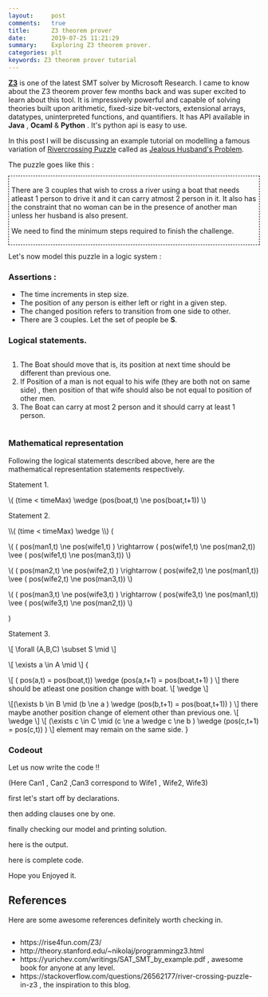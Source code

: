 ```yaml
---
layout:     post
comments:   true
title:      Z3 theorem prover
date:       2019-07-25 11:21:29
summary:    Exploring Z3 theorem prover.
categories: plt
keywords: Z3 theorem prover tutorial
---
```


**[Z3](https://github.com/Z3Prover/z3)** is one of the latest SMT solver by Microsoft Research. I came to know about the Z3 theorem prover few months back and was super excited to learn about this tool. It is impressively powerful and capable of solving theories built upon arithmetic, fixed-size bit-vectors, extensional arrays, datatypes, uninterpreted functions, and quantifiers. It has API available in **Java** , **Ocaml** & **Python** . It's python api is easy to use. 

In this post I will be discussing an example tutorial on modelling a famous variation of [Rivercrossing Puzzle](https://en.wikipedia.org/wiki/River_crossing_puzzle) called as [Jealous Husband's Problem](https://en.wikipedia.org/wiki/Missionaries_and_cannibals_problem).

The puzzle goes like this :
<div style="border: thin black;border-style: dashed;padding: 5px;">
	<p>There are 3 couples that wish to cross a river using a boat that needs atleast 1 person to drive it and it can carry atmost 2 person in it. It also has the constraint that no woman can be in the presence of another man unless her husband is also present. </p>
	<p>We need to find the minimum steps required to finish the challenge.</p>
</div>

Let's now model this puzzle in a logic system :
### Assertions : 
-	The time increments in step size.
-	The position of any person is either left or right in a given step.
-	The changed position refers to transition from one side to other. 
-	There are 3 couples. Let the set of people be **S**.

### Logical statements.
<div style="overflow-x:auto;" >
	<ol>
		<li> The Boat should move that is, its position at next time should be different than previous one.
		</li>
		<li>If Position of a man is not equal to his wife (they are both not on same side) , then position of that wife should also be not equal to position of other men. </li>
		<li> The Boat can carry at most 2 person and it should carry at least 1 person.</li>
	</ol>
</div>

### Mathematical representation
Following the logical statements described above, here are the mathematical representation statements respectively.

<p>Statement 1.</p>

\\( (time < timeMax) \wedge (pos(boat,t) \ne pos(boat,t+1))  \\) 

<p>Statement 2.</p>
\\( (time < timeMax) \wedge  \\) (

\\( ( pos(man1,t) \ne pos(wife1,t) ) \rightarrow ( pos(wife1,t) \ne pos(man2,t)) \vee ( pos(wife1,t) \ne pos(man3,t))   \\)

\\( ( pos(man2,t) \ne pos(wife2,t) ) \rightarrow ( pos(wife2,t) \ne pos(man1,t)) \vee ( pos(wife2,t) \ne pos(man3,t))   \\)

\\( ( pos(man3,t) \ne pos(wife3,t) ) \rightarrow ( pos(wife3,t) \ne pos(man1,t)) \vee ( pos(wife3,t) \ne pos(man2,t))   \\)


)
<p>Statement 3.</p>

\\[ \forall (A,B,C) \subset S \mid \\]

\\[ \exists a \in A    \mid  \\]  {

\\[ (  pos(a,t) = pos(boat,t)) \wedge (pos(a,t+1) = pos(boat,t+1) ) \\]
there should be atleast one position change with boat.
\\[ \wedge \\]

\\[(\exists b \in B  \mid (b \ne a ) \wedge  (pos(b,t+1) = pos(boat,t+1)) ) \\]
there maybe another position change of element other than previous one.
\\[ \wedge  \\]
\\[ (\exists c \in C \mid (c \ne a \wedge c \ne b ) \wedge  (pos(c,t+1) = pos(c,t)) ) \\]
element may remain on the same side.
}

### Codeout
Let us now write the code !!

(Here Can1 , Can2 ,Can3 correspond to Wife1 , Wife2, Wife3)

first let's start off by declarations.

<script src="https://gist.github.com/SatyendraBanjare/632f522adefa8b9c6fad202d13989b29.js"></script>

then adding clauses one by one.

<script src="https://gist.github.com/SatyendraBanjare/c4175974a5dc24078adf0910145786c1.js"></script>

finally checking our model and printing solution.
<script src="https://gist.github.com/SatyendraBanjare/1d1c9f6fe6fe3e34b6e89039d26d463b.js"></script>

here is the output.
<script src="https://gist.github.com/SatyendraBanjare/e897f0a3d93e844aaef8864ce94d084b.js"></script>

here is complete code.
<script src="https://gist.github.com/SatyendraBanjare/94aa1e54e48c600a3ccb5b523b7766b0.js"></script>

Hope you Enjoyed it.

## References
Here are some awesome references definitely worth checking in.
<div style="overflow-x:auto;" >
	<ul>
		<li>https://rise4fun.com/Z3/</li>
		<li>http://theory.stanford.edu/~nikolaj/programmingz3.html</li>
		<li>https://yurichev.com/writings/SAT_SMT_by_example.pdf , awesome book for anyone at any level.</li>
		<li>https://stackoverflow.com/questions/26562177/river-crossing-puzzle-in-z3  , the inspiration to this blog.</li>
	</ul>
</div>

